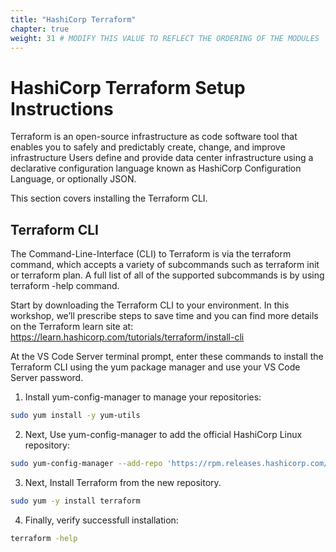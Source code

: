 ```yaml
---
title: "HashiCorp Terraform"
chapter: true
weight: 31 # MODIFY THIS VALUE TO REFLECT THE ORDERING OF THE MODULES
---
```


# HashiCorp Terraform Setup Instructions 

Terraform is an open-source infrastructure as code software tool that enables you to safely and predictably create, change, and improve infrastructure Users define and provide data center infrastructure using a declarative configuration language known as HashiCorp Configuration Language, or optionally JSON.

This section covers installing the Terraform CLI.


## Terraform CLI

The Command-Line-Interface (CLI) to Terraform is via the terraform command, which accepts a variety of subcommands such as terraform init or terraform plan. A full list of all of the supported subcommands is by using terraform -help command.

Start by downloading the Terraform CLI to your environment. In this workshop, we’ll prescribe steps to save time and you can find more details on the Terraform learn site at:
https://learn.hashicorp.com/tutorials/terraform/install-cli

At the VS Code Server terminal prompt, enter these commands to install the Terraform CLI using the yum package manager and use your VS Code Server password.

1. Install yum-config-manager to manage your repositories:

```sh
sudo yum install -y yum-utils
```

2. Next, Use yum-config-manager to add the official HashiCorp Linux repository:

```sh
sudo yum-config-manager --add-repo 'https://rpm.releases.hashicorp.com/AmazonLinux/hashicorp.repo'
```

3. Next, Install Terraform from the new repository.

```sh
sudo yum -y install terraform
```

4. Finally, verify successfull installation:

```sh
terraform -help
```

